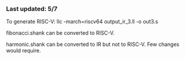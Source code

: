 ### Last updated: 5/7

To generate RISC-V: llc -march=riscv64 output_ir_3.ll -o out3.s

fibonacci.shank can be converted to RISC-V.

harmonic.shank can be converted to IR but not to RISC-V. Few changes would require.
